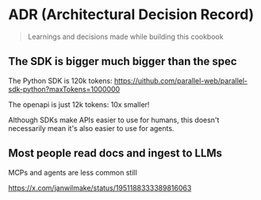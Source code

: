 # ADR (Architectural Decision Record)

> Learnings and decisions made while building this cookbook

## The SDK is bigger much bigger than the spec

The Python SDK is 120k tokens: https://uithub.com/parallel-web/parallel-sdk-python?maxTokens=1000000

The openapi is just 12k tokens: 10x smaller!

Although SDKs make APIs easier to use for humans, this doesn't necessarily mean it's also easier to use for agents.

## Most people read docs and ingest to LLMs

MCPs and agents are less common still

https://x.com/janwilmake/status/1951188333389816063
